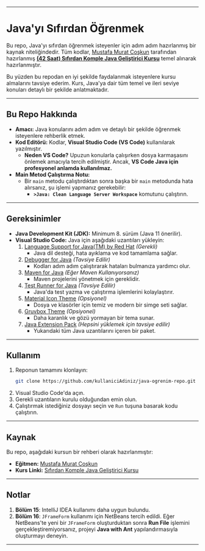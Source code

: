 
---

# Java'yı Sıfırdan Öğrenmek

Bu repo, Java'yı sıfırdan öğrenmek isteyenler için adım adım hazırlanmış bir kaynak niteliğindedir. Tüm kodlar, [Mustafa Murat Coşkun](https://www.udemy.com/user/mustafamuratcokun/) tarafından hazırlanmış **[(42 Saat) Sıfırdan Komple Java Geliştirici Kursu](https://www.udemy.com/course/sifirdan-ileri-seviyeye-komple-java-gelistirici-kursu/?couponCode=OF83024E)** temel alınarak hazırlanmıştır. 

Bu yüzden bu repodan en iyi şekilde faydalanmak isteyenlere kursu almalarını tavsiye ederim. Kurs, Java'ya dair tüm temel ve ileri seviye konuları detaylı bir şekilde anlatmaktadır.

---

## Bu Repo Hakkında

- **Amacı:** Java konularını adım adım ve detaylı bir şekilde öğrenmek isteyenlere rehberlik etmek.
- **Kod Editörü:** Kodlar, **Visual Studio Code (VS Code)** kullanılarak yazılmıştır.
  - **Neden VS Code?** Upuzun konularla çalışırken dosya karmaşasını önlemek amacıyla tercih edilmiştir. Ancak, **VS Code Java için profesyonel anlamda kullanılmaz.**
- **Main Metod Çalıştırma Notu:** 
  - Bir `main` metodu çalıştırdıktan sonra başka bir `main` metodunda hata alırsanız, şu işlemi yapmanız gerekebilir:
    - **`>Java: Clean Language Server Workspace`** komutunu çalıştırın.

---

## Gereksinimler

- **Java Development Kit (JDK):** Minimum 8. sürüm (Java 11 önerilir).
- **Visual Studio Code:** Java için aşağıdaki uzantıları yükleyin:
  1. [Language Support for Java(TM) by Red Hat](https://marketplace.visualstudio.com/items?itemName=redhat.java) *(Gerekli)*  
     - Java dil desteği, hata ayıklama ve kod tamamlama sağlar.
  2. [Debugger for Java](https://marketplace.visualstudio.com/items?itemName=vscjava.vscode-java-debug) *(Tavsiye Edilir)*  
     - Kodları adım adım çalıştırarak hataları bulmanıza yardımcı olur.
  3. [Maven for Java](https://marketplace.visualstudio.com/items?itemName=vscjava.vscode-maven) *(Eğer Maven Kullanıyorsanız)*  
     - Maven projelerini yönetmek için gereklidir.
  4. [Test Runner for Java](https://marketplace.visualstudio.com/items?itemName=vscjava.vscode-java-test) *(Tavsiye Edilir)*  
     - Java'da test yazma ve çalıştırma işlemlerini kolaylaştırır.
  5. [Material Icon Theme](https://marketplace.visualstudio.com/items?itemName=PKief.material-icon-theme) *(Opsiyonel)*  
     - Dosya ve klasörler için temiz ve modern bir simge seti sağlar.
  6. [Gruvbox Theme](https://marketplace.visualstudio.com/items?itemName=jdinhlife.gruvbox) *(Opsiyonel)*  
     - Daha karanlık ve gözü yormayan bir tema sunar.
  7. [Java Extension Pack](https://marketplace.visualstudio.com/items?itemName=vscjava.vscode-java-pack) *(Hepsini yüklemek için tavsiye edilir)*  
     - Yukarıdaki tüm Java uzantılarını içeren bir paket.

---

## Kullanım

1. Reponun tamamını klonlayın:
   ```bash
   git clone https://github.com/kullaniciAdiniz/java-ogrenim-repo.git
   ```
2. Visual Studio Code'da açın.
3. Gerekli uzantıların kurulu olduğundan emin olun.
4. Çalıştırmak istediğiniz dosyayı seçin ve `Run` tuşuna basarak kodu çalıştırın.

---

## Kaynak

Bu repo, aşağıdaki kursun bir rehberi olarak hazırlanmıştır:
- **Eğitmen:** [Mustafa Murat Coşkun](https://www.udemy.com/user/mustafamuratcokun/)
- **Kurs Linki:** [Sıfırdan Komple Java Geliştirici Kursu](https://www.udemy.com/course/sifirdan-ileri-seviyeye-komple-java-gelistirici-kursu/?couponCode=OF83024E)

---

## Notlar

1. **Bölüm 15**: IntelliJ IDEA kullanımı daha uygun bulundu.  
2. **Bölüm 16**: `JFrameForm` kullanımı için NetBeans tercih edildi. Eğer NetBeans'te yeni bir `JFrameForm` oluşturduktan sonra **Run File** işlemini gerçekleştiremiyorsanız, projeyi **Java with Ant** yapılandırmasıyla oluşturmayı deneyin.

---

